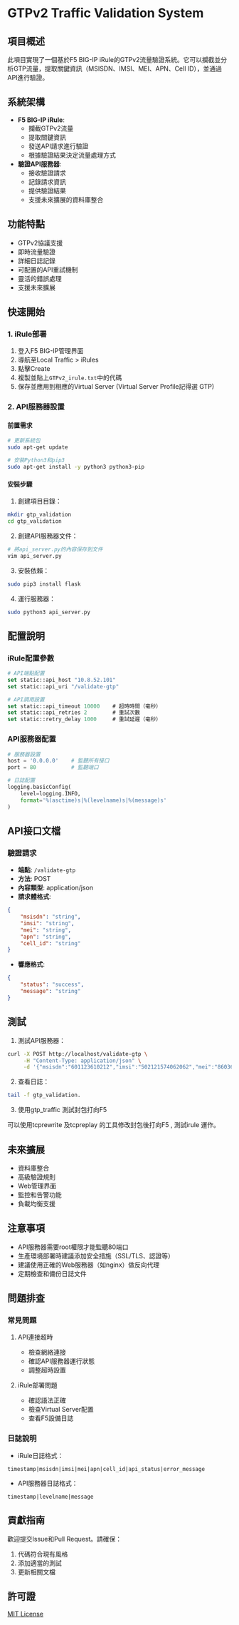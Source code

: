 
# GTPv2 Traffic Validation System

## 項目概述
此項目實現了一個基於F5 BIG-IP iRule的GTPv2流量驗證系統。它可以攔截並分析GTP流量，提取關鍵資訊（MSISDN、IMSI、MEI、APN、Cell ID），並通過API進行驗證。

## 系統架構
- **F5 BIG-IP iRule**: 
  - 攔截GTPv2流量
  - 提取關鍵資訊
  - 發送API請求進行驗證
  - 根據驗證結果決定流量處理方式
- **驗證API服務器**:
  - 接收驗證請求
  - 記錄請求資訊
  - 提供驗證結果
  - 支援未來擴展的資料庫整合

## 功能特點
- GTPv2協議支援
- 即時流量驗證
- 詳細日誌記錄
- 可配置的API重試機制
- 靈活的錯誤處理
- 支援未來擴展

## 快速開始

### 1. iRule部署

1. 登入F5 BIG-IP管理界面
2. 導航至Local Traffic > iRules
3. 點擊Create
4. 複製並貼上`GTPv2_irule.txt`中的代碼
5. 保存並應用到相應的Virtual Server (Virtual Server Profile記得選 GTP)

### 2. API服務器設置

#### 前置需求
```bash
# 更新系統包
sudo apt-get update

# 安裝Python3和pip3
sudo apt-get install -y python3 python3-pip
```

#### 安裝步驟
1. 創建項目目錄：
```bash
mkdir gtp_validation
cd gtp_validation
```

2. 創建API服務器文件：
```bash
# 將api_server.py的內容保存到文件
vim api_server.py
```

3. 安裝依賴：
```bash
sudo pip3 install flask
```

4. 運行服務器：
```bash
sudo python3 api_server.py
```

## 配置說明

### iRule配置參數
```tcl
# API端點配置
set static::api_host "10.8.52.101"
set static::api_uri "/validate-gtp"

# API調用設置
set static::api_timeout 10000    # 超時時間（毫秒）
set static::api_retries 2        # 重試次數
set static::retry_delay 1000     # 重試延遲（毫秒）
```

### API服務器配置
```python
# 服務器設置
host = '0.0.0.0'    # 監聽所有接口
port = 80           # 監聽端口

# 日誌配置
logging.basicConfig(
    level=logging.INFO,
    format='%(asctime)s|%(levelname)s|%(message)s'
)
```

## API接口文檔

### 驗證請求
- **端點**: `/validate-gtp`
- **方法**: POST
- **內容類型**: application/json
- **請求體格式**:
```json
{
    "msisdn": "string",
    "imsi": "string",
    "mei": "string",
    "apn": "string",
    "cell_id": "string"
}
```
- **響應格式**:
```json
{
    "status": "success",
    "message": "string"
}
```

## 測試

1. 測試API服務器：
```bash
curl -X POST http://localhost/validate-gtp \
     -H "Content-Type: application/json" \
     -d '{"msisdn":"601123610212","imsi":"502121574062062","mei":"8603640554218778","apn":"unet.mnc012.mcc502.gprs","cell_id":"86276072"}'
```

2. 查看日誌：
```bash
tail -f gtp_validation.
```

3. 使用gtp_traffic 測試封包打向F5

可以使用tcprewrite 及tcpreplay 的工具修改封包後打向F5 , 測試irule 運作。

## 未來擴展
- 資料庫整合
- 高級驗證規則
- Web管理界面
- 監控和告警功能
- 負載均衡支援

## 注意事項
- API服務器需要root權限才能監聽80端口
- 生產環境部署時建議添加安全措施（SSL/TLS、認證等）
- 建議使用正確的Web服務器（如nginx）做反向代理
- 定期檢查和備份日誌文件

## 問題排查

### 常見問題
1. API連接超時
   - 檢查網絡連接
   - 確認API服務器運行狀態
   - 調整超時設置

2. iRule部署問題
   - 確認語法正確
   - 檢查Virtual Server配置
   - 查看F5設備日誌

### 日誌說明
- iRule日誌格式：
```
timestamp|msisdn|imsi|mei|apn|cell_id|api_status|error_message
```

- API服務器日誌格式：
```
timestamp|levelname|message
```

## 貢獻指南
歡迎提交Issue和Pull Request。請確保：
1. 代碼符合現有風格
2. 添加適當的測試
3. 更新相關文檔

## 許可證
[MIT License](LICENSE)
